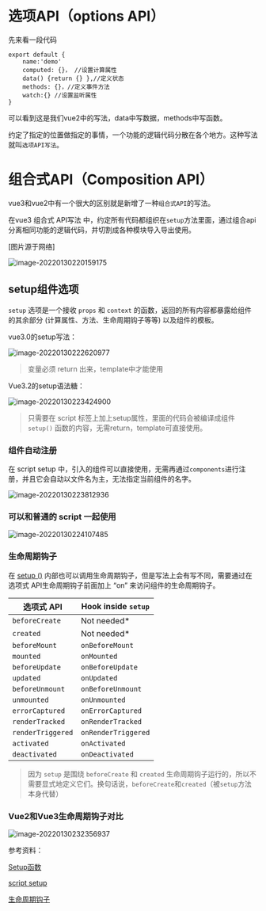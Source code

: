 # 选项API（options API）

先来看一段代码

```
export default {
	name:'demo'
	computed: {}， //设置计算属性
	data() {return {} },//定义状态
	methods: {}，//定义事件方法
	watch:{} //设置监听属性
}
```

可以看到这是我们vue2中的写法，data中写数据，methods中写函数。

约定了指定的位置做指定的事情，一个功能的逻辑代码分散在各个地方。这种写法就叫`选项API写法`。



# 组合式API（Composition API）

vue3和vue2中有一个很大的区别就是新增了一种`组合式API`的写法。

在vue3 组合式 API写法 中，约定所有代码都组织在`setup`方法里面，通过组合api分离相同功能的逻辑代码，并切割成各种模块导入导出使用。

[图片源于网络]

![image-20220130220159175](https://imgstorage-1313684358.cos.ap-nanjing.myqcloud.com/Typora/typora-user-images/2022/01/30/image-20220130220159175.png)

## setup组件选项

`setup` 选项是一个接收 `props` 和 `context` 的函数，返回的所有内容都暴露给组件的其余部分 (计算属性、方法、生命周期钩子等等) 以及组件的模板。

vue3.0的setup写法：

![image-20220130222620977](https://imgstorage-1313684358.cos.ap-nanjing.myqcloud.com/Typora/typora-user-images/2022/01/30/image-20220130222620977.png)

> 变量必须 return 出来，template中才能使用

Vue3.2的setup语法糖：

![image-20220130223424900](https://imgstorage-1313684358.cos.ap-nanjing.myqcloud.com/Typora/typora-user-images/2022/01/30/image-20220130223424900.png)

> 只需要在 script 标签上加上setup属性，里面的代码会被编译成组件 `setup()` 函数的内容，无需return，template可直接使用。



### 组件自动注册

在 script setup 中，引入的组件可以直接使用，无需再通过`components`进行注册，并且它会自动以文件名为主，无法指定当前组件的名字。

![image-20220130223812936](https://imgstorage-1313684358.cos.ap-nanjing.myqcloud.com/Typora/typora-user-images/2022/01/30/image-20220130223812936.png)



### 可以和普通的 script 一起使用

![image-20220130224107485](https://imgstorage-1313684358.cos.ap-nanjing.myqcloud.com/Typora/typora-user-images/2022/01/30/image-20220130224107485.png)


### 生命周期钩子

在 [setup ()](https://v3.cn.vuejs.org/guide/composition-api-setup.html) 内部也可以调用生命周期钩子，但是写法上会有写不同，需要通过在选项式 API生命周期钩子前面加上 “on” 来访问组件的生命周期钩子。

| 选项式 API        | Hook inside `setup` |
| ----------------- | ------------------- |
| `beforeCreate`    | Not needed*         |
| `created`         | Not needed*         |
| `beforeMount`     | `onBeforeMount`     |
| `mounted`         | `onMounted`         |
| `beforeUpdate`    | `onBeforeUpdate`    |
| `updated`         | `onUpdated`         |
| `beforeUnmount`   | `onBeforeUnmount`   |
| `unmounted`       | `onUnmounted`       |
| `errorCaptured`   | `onErrorCaptured`   |
| `renderTracked`   | `onRenderTracked`   |
| `renderTriggered` | `onRenderTriggered` |
| `activated`       | `onActivated`       |
| `deactivated`     | `onDeactivated`     |

> 因为 `setup` 是围绕 `beforeCreate` 和 `created` 生命周期钩子运行的，所以不需要显式地定义它们。换句话说，`beforeCreate`和`created`（被`setup`方法本身代替）

### Vue2和Vue3生命周期钩子对比

![image-20220130232356937](https://imgstorage-1313684358.cos.ap-nanjing.myqcloud.com/Typora/typora-user-images/2022/01/30/image-20220130232356937.png)





参考资料：

[Setup函数](https://v3.cn.vuejs.org/guide/composition-api-setup.html#setup)

[script setup](https://v3.cn.vuejs.org/api/sfc-script-setup.html#%E5%9F%BA%E6%9C%AC%E8%AF%AD%E6%B3%95)

[生命周期钩子](https://v3.cn.vuejs.org/guide/composition-api-lifecycle-hooks.html)















